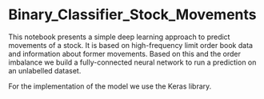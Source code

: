 # Binary_Classifier_Stock_Movements

This notebook presents a simple deep learning approach to predict movements of a stock. It is based on high-frequency limit order book data and information about former movements. 
Based on this and the order imbalance we build a fully-connected neural network to run a prediction on an unlabelled dataset.

For the implementation of the model we use the Keras library.


